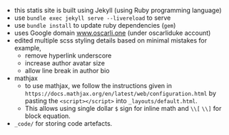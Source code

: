 - this statis site is built using Jekyll (using Ruby programming language)
- use `bundle exec jekyll serve --livereload` to serve
- use `bundle install` to update ruby dependencies (`gem`)
- uses Google domain www.oscarli.one (under oscarliduke account)
- edited multiple scss styling details based on minimal mistakes
    for example,
    - remove hyperlink underscore
    - increase author avatar size
    - allow line break in author bio
- mathjax
    - to use mathjax, we follow the instructions given in 
    `https://docs.mathjax.org/en/latest/web/configuration.html`
    by pasting the `<script></script>` into `_layouts/default.html`.
    - This allows using single dollar `$` sign for inline math and `\\[` `\\]` for
    block equation.
- `_code/` for storing code artefacts.